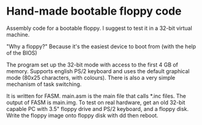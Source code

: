 # Hand-made bootable floppy code

Assembly code for a bootable floppy. I suggest to test it in a 32-bit virtual machine.

"Why a floppy?"
Because it's the easiest device to boot from (with the help of the BIOS)

The program set up the 32-bit mode with access to the first 4 GB of memory. Supports english PS/2 keyboard and uses the default graphical mode (80x25 characters, with colours).
There is also a very simple mechanism of task switching.

It is written for FASM. main.asm is the main file that calls \*.inc files. The output of FASM is main.img.
To test on real hardware, get an old 32-bit capable PC with 3.5" floppy drive and PS/2 keyboard, and a floppy disk. Write the floppy image onto floppy disk with dd then reboot.
